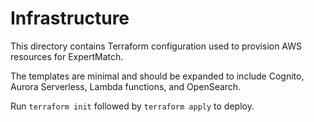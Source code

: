 # Infrastructure

This directory contains Terraform configuration used to provision AWS resources for ExpertMatch.

The templates are minimal and should be expanded to include Cognito, Aurora Serverless, Lambda functions, and OpenSearch.

Run `terraform init` followed by `terraform apply` to deploy.
